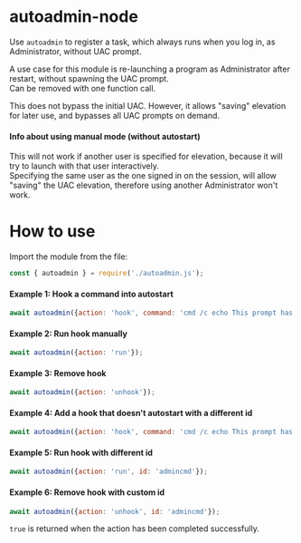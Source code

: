 # autoadmin-node
Use `autoadmin` to register a task, which always runs when you log in, as Administrator, without UAC prompt.

A use case for this module is re-launching a program as Administrator after restart, without spawning the UAC prompt.\
Can be removed with one function call.

This does not bypass the initial UAC. However, it allows "saving" elevation for later use, and bypasses all UAC prompts on demand.

#### Info about using manual mode (without autostart)

This will not work if another user is specified for elevation, because it will try to launch with that user interactively.\
Specifying the same user as the one signed in on the session, will allow "saving" the UAC elevation, therefore using another Administrator won't work.

# How to use

Import the module from the file:

```javascript
const { autoadmin } = require('./autoadmin.js');
```

#### Example 1: Hook a command into autostart

```javascript
await autoadmin({action: 'hook', command: 'cmd /c echo This prompt has admin privileges.& cmd'});
```

#### Example 2: Run hook manually

```javascript
await autoadmin({action: 'run'});
```

#### Example 3: Remove hook

```javascript
await autoadmin({action: 'unhook'});
```

#### Example 4: Add a hook that doesn't autostart with a different id

```javascript
await autoadmin({action: 'hook', command: 'cmd /c echo This prompt has admin privileges.& cmd', autostart: false, id: 'admincmd'});
```

#### Example 5: Run hook with different id

```javascript
await autoadmin({action: 'run', id: 'admincmd'});
```

#### Example 6: Remove hook with custom id

```javascript
await autoadmin({action: 'unhook', id: 'admincmd'});
```

`true` is returned when the action has been completed successfully.

